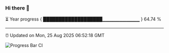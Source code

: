 ### Hi there 👋

⏳ Year progress { ███████████████████▁▁▁▁▁▁▁▁▁▁▁ } 64.74 %

---

⏰ Updated on Mon, 25 Aug 2025 06:52:18 GMT

![Progress Bar CI](https://github.com/IshwaranRudhara/GIT-ACTION/workflows/Progress%20Bar%20CI/badge.svg)
